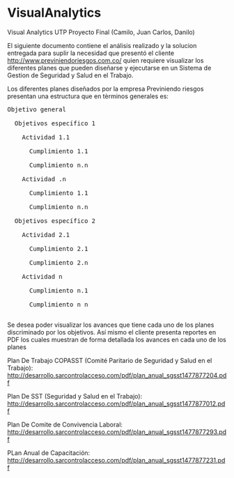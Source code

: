 # VisualAnalytics
Visual Analytics UTP Proyecto Final (Camilo, Juan Carlos, Danilo)

El siguiente documento contiene el análisis realizado y la solucion entregada para suplir la necesidad que presentó el cliente http://www.previniendoriesgos.com.co/ quien requiere visualizar los diferentes planes que pueden diseñarse y ejecutarse en un Sistema de Gestion de Seguridad y Salud en el Trabajo.

Los diferentes planes diseñados por la empresa Previniendo riesgos presentan una estructura que en tèrminos generales es:
<pre>
Objetivo general<br>
  Objetivos específico 1<br>
    Actividad 1.1<br>
      Cumplimiento 1.1<br>
      Cumplimiento n.n<br>
    Actividad .n<br>
      Cumplimiento 1.1<br>
      Cumplimiento n.n<br>
  Objetivos específico 2<br>
    Actividad 2.1<br>
      Cumplimiento 2.1<br>
      Cumplimiento 2.n<br>
    Actividad n<br>
      Cumplimiento n.1<br>
      Cumplimiento n n<br>
</pre>
Se desea poder visualizar los avances que tiene cada uno de los planes discriminado por los objetivos. Así mismo el cliente presenta reportes en PDF los cuales muestran de forma detallada los avances en cada uno de los planes 

Plan De Trabajo COPASST (Comité Paritario de Seguridad y Salud en el Trabajo):<br>
http://desarrollo.sarcontrolacceso.com/pdf/plan_anual_sgsst1477877204.pdf


Plan De SST (Seguridad y Salud en el Trabajo):<br>
http://desarrollo.sarcontrolacceso.com/pdf/plan_anual_sgsst1477877012.pdf


Plan De Comite de Convivencia Laboral:<br>
http://desarrollo.sarcontrolacceso.com/pdf/plan_anual_sgsst1477877293.pdf


PLan Anual de Capacitación:<br>
http://desarrollo.sarcontrolacceso.com/pdf/plan_anual_sgsst1477877231.pdf

